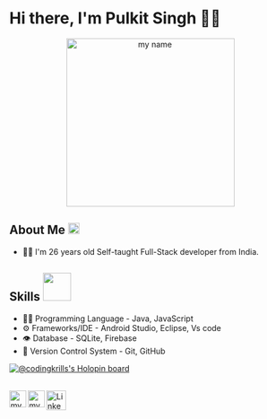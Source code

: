 # Hi there, I'm Pulkit Singh 🙋‍♂️

<p align="center">
  <img align="centre" alt=" my name" width="300px" src="https://github.com/CodingKrills/CodingKrills/blob/master/assets/me.png" />
</p>

## About Me <img src="https://github.com/CodingKrills/CodingKrills/blob/master/assets/about.gif" width="20">

- 👨‍💻 I'm 26 years old Self-taught Full-Stack developer from India.

## Skills <img src="https://github.com/CodingKrills/CodingKrills/blob/master/assets/micacalala-michi.gif" width="50">

- 👨‍💻 Programming Language - Java, JavaScript
- ⚙️ Frameworks/IDE - Android Studio, Eclipse, Vs code
- 👁️ Database - SQLite, Firebase
- 💽 Version Control System - Git, GitHub

[![@codingkrills's Holopin board](https://holopin.io/api/user/board?user=codingkrills)](https://holopin.io/@codingkrills)

<br/>
<a href="./assets/social-media-gifs/facebook.gif">
  <img align="left" alt="my name | Twitter" width="30px" src="https://github.com/CodingKrills/CodingKrills/blob/master/assets/social-media/facebook.png" />
</a>
<a href="https://twitter.com/">
  <img align="left" alt=" my name | Twitter" width="30px" src="https://github.com/CodingKrills/CodingKrills/blob/master/assets/social-media/linkedin.png" />
</a>
<a href="https://www.linkedin.com/in/">
  <img align="left" alt="Linkedin" width="35px" src="https://github.com/CodingKrills/CodingKrills/blob/master/assets/social-media/codepen.png" />
</a>
<br />
